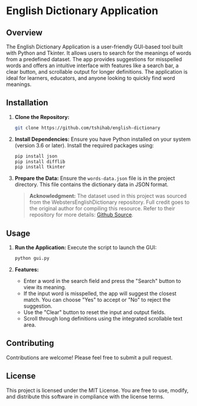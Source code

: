 # English Dictionary Application

## Overview
The English Dictionary Application is a user-friendly GUI-based tool built with Python and Tkinter. It allows users to search for the meanings of words from a predefined dataset. The app provides suggestions for misspelled words and offers an intuitive interface with features like a search bar, a clear button, and scrollable output for longer definitions. The application is ideal for learners, educators, and anyone looking to quickly find word meanings.

## Installation

1. **Clone the Repository:**
   ```bash
   git clone https://github.com/tshihab/english-dictionary
   ```

2. **Install Dependencies:**
   Ensure you have Python installed on your system (version 3.6 or later). Install the required packages using:
   ```bash
   pip install json
   pip install difflib
   pip install tkinter

   ```

3. **Prepare the Data:**
   Ensure the `words-data.json` file is in the project directory. This file contains the dictionary data in JSON format.

   > **Acknowledgment:** The dataset used in this project was sourced from the WebstersEnglishDictionary repository. Full credit goes to the original author for compiling this resource. Refer to their repository for more details: [Github Source](https://github.com/matthewreagan/WebstersEnglishDictionary).

## Usage

1. **Run the Application:**
   Execute the script to launch the GUI:
   ```bash
   python gui.py
   ```

2. **Features:**
   - Enter a word in the search field and press the "Search" button to view its meaning.
   - If the input word is misspelled, the app will suggest the closest match. You can choose "Yes" to accept or "No" to reject the suggestion.
   - Use the "Clear" button to reset the input and output fields.
   - Scroll through long definitions using the integrated scrollable text area.

## Contributing

Contributions are welcome! Please feel free to submit a pull request.

## License

This project is licensed under the MIT License. You are free to use, modify, and distribute this software in compliance with the license terms.
